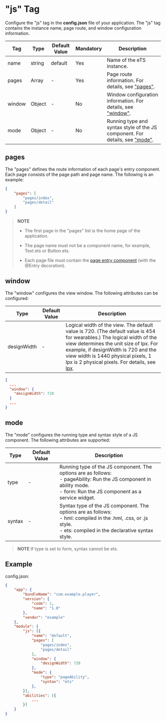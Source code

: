 # "js" Tag


Configure the "js" tag in the **config.json** file of your application. The "js" tag contains the instance name, page route, and window configuration information.


| Tag | Type | Default Value | Mandatory | Description |
| -------- | -------- | -------- | -------- | -------- |
| name | string | default | Yes | Name of the eTS instance. |
| pages | Array | - | Yes | Page route information. For details, see ["pages"](#pages). |
| window | Object | - | No | Window configuration information. For details, see ["window"](#window). |
| mode | Object | - | No | Running type and syntax style of the JS component. For details, see ["mode"](#mode). |


## pages

The "pages" defines the route information of each page's entry component. Each page consists of the page path and page name. The following is an example:

```json
{
    "pages": [
        "pages/index",
        "pages/detail"
    ]
}
```

> **NOTE**
> - The first page in the "pages" list is the home page of the application.
>
> - The page name must not be a component name, for example, Text.ets or Button.ets.
>
> - Each page file must contain the [page entry component](../ui/ts-component-based-entry.md) (with the @Entry decoration).


## window

The "window" configures the view window. The following attributes can be configured:

| Type | Default Value | Description |
| -------- | -------- | -------- |
| designWidth | - | Logical width of the view. The default value is 720. (The default value is 454 for wearables.) The logical width of the view determines the unit size of lpx. For example, if designWidth is 720 and the view width is 1440 physical pixels, 1 lpx is 2 physical pixels. For details, see [lpx](../ui/ts-pixel-units.md). |

```json
{
  ...
  "window": {
    "designWidth": 720
  }
  ...
}
```


## mode

The "mode" configures the running type and syntax style of a JS component. The following attributes are supported:

| Type | Default Value | Description |
| -------- | -------- | -------- |
| type | - | Running type of the JS component. The options are as follows:<br/>- pageAbility: Run the JS component in ability mode.<br/>- form: Run the JS component as a service widget. |
| syntax | - | Syntax type of the JS component. The options are as follows:<br/>- hml: compiled in the .hml, .css, or .js style.<br/>- ets: compiled in the declarative syntax style. |

> **NOTE**
> If type is set to form, syntax cannot be ets.


## Example

config.json:

```json
{
    "app": {
        "bundleName": "com.example.player",
        "version": {
            "code": 1,
            "name": "1.0"
        },
        "vendor": "example"
    },
    "module": {
        "js": [{            
            "name": "default",            
            "pages": [                
                "pages/index",                
                "pages/detail"            
            ],            
            "window": {                
                "designWidth": 720            
            },            
            "mode": {                
                "type": "pageAbility",                
                "syntax": "ets"            
            },        
        }],
        "abilities": [{
            ... 
        }]
    }
}
```
